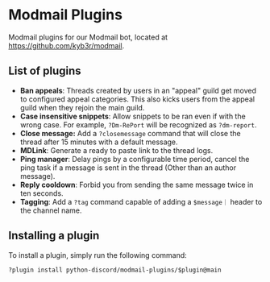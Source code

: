 # Modmail Plugins
Modmail plugins for our Modmail bot, located at https://github.com/kyb3r/modmail.

## List of plugins
- **Ban appeals**: Threads created by users in an "appeal" guild get moved to configured appeal categories. This also kicks users from the appeal guild when they rejoin the main guild.
- **Case insensitive snippets**: Allow snippets to be ran even if with the wrong case. For example, `?Dm-RePort` will be recognized as `?dm-report`.
- **Close message:** Add a `?closemessage` command that will close the thread after 15 minutes with a default message.
- **MDLink**: Generate a ready to paste link to the thread logs.
- **Ping manager**: Delay pings by a configurable time period, cancel the ping task if a message is sent in the thread (Other than an author message).
- **Reply cooldown**: Forbid you from sending the same message twice in ten seconds.
- **Tagging**: Add a `?tag` command capable of adding a `$message｜` header to the channel name.

## Installing a plugin
To install a plugin, simply run the following command:
```
?plugin install python-discord/modmail-plugins/$plugin@main
```
